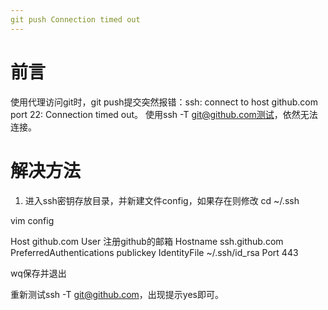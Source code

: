```yaml
---
git push Connection timed out
---
```


# 前言
使用代理访问git时，git push提交突然报错：ssh: connect to host github.com port 22: Connection timed out。
使用ssh -T git@github.com测试，依然无法连接。

# 解决方法
1. 进入ssh密钥存放目录，并新建文件config，如果存在则修改
cd ~/.ssh

vim config

Host github.com
User 注册github的邮箱
Hostname ssh.github.com
PreferredAuthentications publickey
IdentityFile ~/.ssh/id_rsa
Port 443

wq保存并退出

重新测试ssh -T git@github.com，出现提示yes即可。